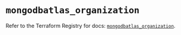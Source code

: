 # `mongodbatlas_organization`

Refer to the Terraform Registry for docs: [`mongodbatlas_organization`](https://registry.terraform.io/providers/mongodb/mongodbatlas/1.26.1/docs/resources/organization).
